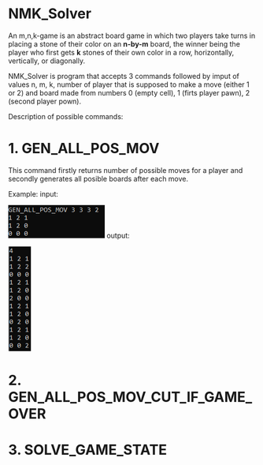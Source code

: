 # NMK_Solver

An m,n,k-game is an abstract board game in which two players take turns in placing a stone of their color on an **n-by-m** board, the winner being the player who first gets **k** stones of their own color in a row, horizontally, vertically, or diagonally.

NMK_Solver is program that accepts 3 commands followed by imput of values n, m, k, number of player that is supposed to make a move (either 1 or 2) and board made from numbers 0 (empty cell), 1 (firts player pawn), 2 (second player pown).

Description of possible commands:

# 1. GEN_ALL_POS_MOV
This command firstly returns number of possible moves for a player and secondly generates all posible boards after each move.

Example:
input:

![img](https://github.com/Krzy-Doma/NMK_Solver/blob/main/screens/all_possible_move_1.png)
output:

![img](https://github.com/Krzy-Doma/NMK_Solver/blob/main/screens/all_possible_move_2.png)

# 2. GEN_ALL_POS_MOV_CUT_IF_GAME_OVER

# 3. SOLVE_GAME_STATE
